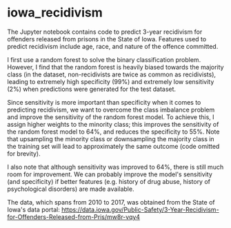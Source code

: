 # iowa_recidivism
The Jupyter notebook contains code to predict 3-year recidivism for offenders released from prisons in the State of Iowa. Features used to predict recidivism include age, race, and nature of the offence committed.

I first use a random forest to solve the binary classification problem. However, I find that the random forest is heavily biased towards the majority class (in the dataset, non-recidivists are twice as common as recidivists), leading to extremely high specificity (99%) and extremely low sensitivity (2%) when predictions were generated for the test dataset.

Since sensitivity is more important than specificity when it comes to predicting recidivism, we want to overcome the class imbalance problem and improve the sensitivity of the random forest model. To achieve this, I assign higher weights to the minority class; this improves the sensitivity of the random forest model to 64%, and reduces the specificity to 55%. Note that upsampling the minority class or downsampling the majority class in the training set will lead to approximately the same outcome (code omitted for brevity).

I also note that although sensitivity was improved to 64%, there is still much room for improvement. We can probably improve the model's sensitivity (and specificity) if better features (e.g. history of drug abuse, history of psychological disorders) are made available.

The data, which spans from 2010 to 2017, was obtained from the State of Iowa's data portal: https://data.iowa.gov/Public-Safety/3-Year-Recidivism-for-Offenders-Released-from-Pris/mw8r-vqy4
